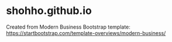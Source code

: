 # shohho.github.io

Created from Modern Business Bootstrap template:
https://startbootstrap.com/template-overviews/modern-business/